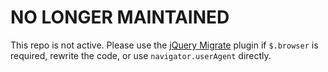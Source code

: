 # NO LONGER MAINTAINED

This repo is not active. Please use the [jQuery Migrate](http://github.com/jquery/jquery-migrate/) plugin if `$.browser` is required, rewrite the code, or use `navigator.userAgent` directly.
